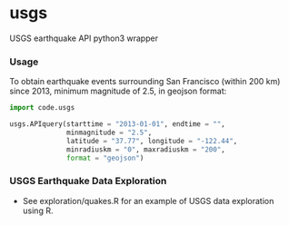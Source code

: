 usgs
====

USGS earthquake API python3 wrapper

### Usage

To obtain earthquake events surrounding San Francisco (within 200 km) since 2013, minimum magnitude of 2.5, in geojson format:

```python
import code.usgs

usgs.APIquery(starttime = "2013-01-01", endtime = "",
              minmagnitude = "2.5",
              latitude = "37.77", longitude = "-122.44",
              minradiuskm = "0", maxradiuskm = "200",
              format = "geojson")
```

### USGS Earthquake Data Exploration
- See exploration/quakes.R for an example of USGS data exploration using R. 
